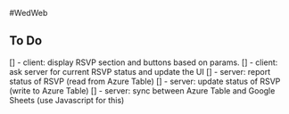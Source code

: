 #WedWeb

## To Do
[] - client: display RSVP section and buttons based on params.
[] - client: ask server for current RSVP status and update the UI
[] - server: report status of RSVP (read from Azure Table)
[] - server: update status of RSVP (write to Azure Table)
[] - server: sync between Azure Table and Google Sheets (use Javascript for this)
